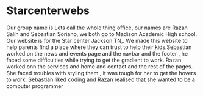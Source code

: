 # Starcenterwebs
 <p>Our group name is Lets call the whole thing office, our names are Razan Salih and Sebastian Soriano, we both go to Madison Academic High school. Our website is for the Star center Jackson TN,. We made this website to help parents find a place where they can trust to help their kids.Sebastian worked on the news and events page and the navbar and the footer , he faced some difficulties while trying to get the gradient to work. Razan worked onn the services and home and contact and the rest of the pages. She faced troubles with styling them , it was tough for her to get the hovers to work. Sebastian liked coding and Razan realised that she wanted to be a computer programmer</p>
